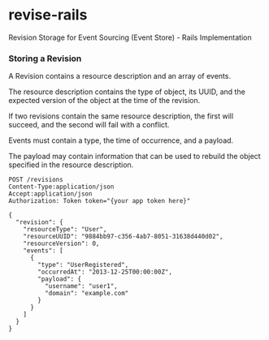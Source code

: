 revise-rails
============

Revision Storage for Event Sourcing (Event Store) - Rails Implementation


### Storing a Revision

A Revision contains a resource description and an array of events. 

The resource description contains the type of object, its UUID, and the expected version
of the object at the time of the revision. 

If two revisions contain the same resource description, the first will succeed, and
the second will fail with a conflict.

Events must contain a type, the time of occurrence, and a payload.

The payload may contain information that can be used to rebuild the object specified in the resource description.


```
POST /revisions
Content-Type:application/json
Accept:application/json
Authorization: Token token="{your app token here}"

{ 
  "revision": {
    "resourceType": "User",
    "resourceUUID": "9884bb97-c356-4ab7-8051-31638d440d02",
    "resourceVersion": 0,
    "events": [
      {
        "type": "UserRegistered",
        "occurredAt": "2013-12-25T00:00:00Z",
        "payload": {
          "username": "user1",
          "domain": "example.com"
        }
      }
    ]
  }
}

```
